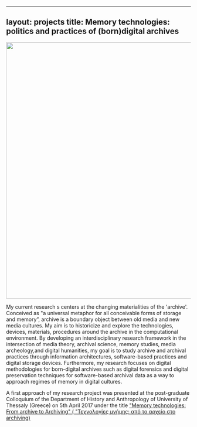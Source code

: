 
---
layout: projects
title: Memory technologies: politics and practices of (born)digital archives
---

  <img src="../images/archive.png" width="700"/>
  
My current research s centers at the changing materialities of the 'archive'. Conceived as "a universal metaphor for all conceivable forms of storage and memory”, archive is a boundary object between old media and new media cultures. My aim is to historicize and explore the technologies, devices, materials, procedures around the archive in the computational environment. By developing an interdisciplinary research framework in the intersection of media theory, archival science, memory studies, media archeology,and digital humanities, my goal is to study archive and archival practices through information architectures, software-based practices and digital storage devices. Furthermore, my research focuses on digital methodologies for born-digital archives such as digital forensics and digital preservation techniques for software-based archival data as a way to approach regimes of memory in digital cultures.

A first approach of my research project was presented at the post-graduate Colloquium of the Department of History and Anthropology of University of Thessaly (Greece) on 5th April 2017 under the title <a href="http://www.ha.uth.gr/index.php?page=events-search.display&a=422"> "Μemory technologies: From archive to Archiving" ( "Τεχνολογίες μνήμης: από το αρχείο στο archiving) </a>
